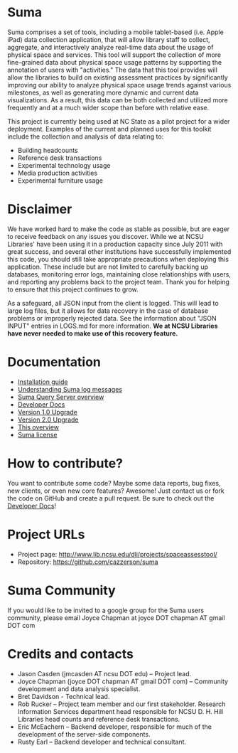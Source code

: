 Suma
=====

Suma comprises a set of tools, including a mobile tablet-based (i.e. Apple iPad) data collection application, that will allow library staff to collect, aggregate, and interactively analyze real-time data about the usage of physical space and services. This tool will support the collection of more fine-grained data about physical space usage patterns by supporting the annotation of users with "activities." The data that this tool provides will allow the libraries to build on existing assessment practices by significantly improving our ability to analyze physical space usage trends against various milestones, as well as generating more dynamic and current data visualizations. As a result, this data can be both collected and utilized more frequently and at a much wider scope than before with relative ease.

This project is currently being used at NC State as a pilot project for a wider deployment. Examples of the current and planned uses for this toolkit include the collection and analysis of data relating to:

* Building headcounts
* Reference desk transactions
* Experimental technology usage
* Media production activities
* Experimental furniture usage

Disclaimer
======================
We have worked hard to make the code as stable as possible, but are eager to receive feedback on any issues you discover. While we at NCSU Libraries' have been using it in a production capacity since July 2011 with great success, and several other institutions have successfully implemented this code, you should still take appropriate precautions when deploying this application. These include but are not limited to carefully backing up databases, monitoring error logs, maintaining close relationships with users, and reporting any problems back to the project team. Thank you for helping to ensure that this project continues to grow.

As a safeguard, all JSON input from the client is logged. This will lead to large log files, but it allows for data recovery in the case of database problems or improperly rejected data. See the information about "JSON INPUT" entries in LOGS.md for more information. **We at NCSU Libraries have never needed to make use of this recovery feature.**

Documentation
==============
* [Installation guide](INSTALL.md)
* [Understanding Suma log messages](LOGS.md)
* [Suma Query Server overview](QUERYSERVER.md)
* [Developer Docs](DEVELOPER.md)
* [Version 1.0 Upgrade](UPGRADE_1.0.md)
* [Version 2.0 Upgrade](UPGRADE_2.0.md)
* [This overview](README.md)
* [Suma license](LICENSE)

How to contribute?
===================
You want to contribute some code? Maybe some data reports, bug fixes, new clients, or even new core features? Awesome! Just contact us or fork the code on GitHub and create a pull request. Be sure to check out the [Developer Docs](DEVELOPER.md)!

Project URLs
============
* Project page: http://www.lib.ncsu.edu/dli/projects/spaceassesstool/
* Repository: https://github.com/cazzerson/suma

Suma Community
==============

If you would like to be invited to a google group for the Suma users community, please email Joyce Chapman at joyce DOT chapman AT gmail DOT com


Credits and contacts
=====================

* Jason Casden (jmcasden AT ncsu DOT edu) – Project lead.
* Joyce Chapman (joyce DOT chapman AT gmail DOT com) – Community development and data analysis specialist.
* Bret Davidson - Technical lead.
* Rob Rucker – Project team member and our first stakeholder. Research Information Services department head responsible for NCSU D. H. Hill Libraries head counts and reference desk transactions.
* Eric McEachern – Backend developer, responsible for much of the development of the server-side components.
* Rusty Earl – Backend developer and technical consultant.
